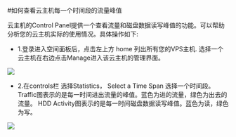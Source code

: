 <!-- --- tag: 云主机 峰值 statistics -->
#如何查看云主机每一个时间段的流量峰值

  云主机的Control Panel提供一个查看流量和磁盘数据读写峰值的功能。可以帮助分析您的云主机实际的使用情况。具体操作如下:

* 1.登录进入空间面板后，点击左上方 home 列出所有您的VPS主机. 选择一个云主机在右边点击Manage进入该云主机的管理界面。

![](http://ww3.sinaimg.cn/large/a74ecc4cjw1dz9e3j7w9zj.jpg)

* 2.在controls栏 选择Statistics， Select a Time Span 选择一个时间段。Traffic图表示的是每一时间进出流量的峰值。蓝色为进的流量，绿色为出去的流量。 HDD Activity图表示的是每一时间磁盘数据读写峰值。蓝色为读，绿色为写。

![](http://ww2.sinaimg.cn/large/a15e6eb9jw1e5r6y91j0mj20hy0eggoh.jpg)